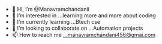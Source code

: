 - 👋 Hi, I’m @Manavramchandanii
- 👀 I’m interested in ...learning more and more about coding
- 🌱 I’m currently learning ...Btech cse
- 💞️ I’m looking to collaborate on ...Automation projects
- 📫 How to reach me ...manavramchandani456@gmai.com

<!---
Manavramchandanii/Manavramchandanii is a ✨ special ✨ repository because its `README.md` (this file) appears on your GitHub profile.
You can click the Preview link to take a look at your changes.
--->
